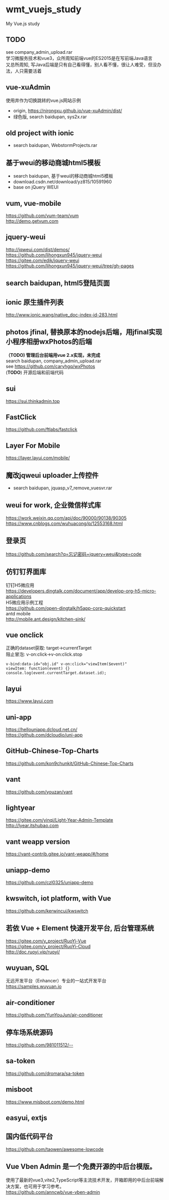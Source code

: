 # wmt_vuejs_study
My Vue.js study

## TODO  
see company_admin_upload.rar    
学习微服务技术和vue3，众所周知前端vue的ES2015是在写前端Java语言  
又总所周知, 写Java后端是只有自己看得懂，别人看不懂，很让人难受，但没办法，人只需要活着  

## vue-xuAdmin  
使用井作为切换跳转的vue.js网站示例    
* origin, https://nirongxu.github.io/vue-xuAdmin/dist/  
* 绿色版, search baidupan, sys2x.rar  

## old project with ionic    
* search baidupan, WebstormProjects.rar  

## 基于weui的移动商城html5模板  
* search baidupan, 基于weui的移动商城html5模板  
* download.csdn.net/download/yz815/10591960  
* base on jQuery WEUI    

## vum, vue-mobile     
https://github.com/vum-team/vum  
http://demo.getvum.com  

## jquery-weui  
http://jqweui.com/dist/demos/  
https://github.com/lihongxun945/jquery-weui  
https://gitee.com/edik/jquery-weui  
https://github.com/lihongxun945/jquery-weui/tree/gh-pages  

## search baidupan, html5登陆页面  

## ionic 原生插件列表    
http://www.ionic.wang/native_doc-index-id-283.html  

## photos jfinal, 替换原本的nodejs后端，用jfinal实现小程序相册wxPhotos的后端    
**（TODO) 管理后台前端用vue 2.x实现，未完成**    
search baidupan, company_admin_upload.rar  
see https://github.com/caryhgq/wxPhotos  
(**TODO**) 开源后端和前端代码  

## sui  
https://sui.thinkadmin.top  

## FastClick  
https://github.com/ftlabs/fastclick  

## Layer For Mobile  
https://layer.layui.com/mobile/  

## 魔改jqweui uploader上传控件  
* search baidupan, jquasp_v7_remove_vuesvr.rar  

## weui for work, 企业微信样式库    
https://work.weixin.qq.com/api/doc/90000/90138/90305  
https://www.cnblogs.com/wuhuacong/p/12553168.html  

## 登录页  
https://github.com/search?q=忘记密码+jquery+weui&type=code  

## 仿钉钉界面库  
钉钉H5微应用  
https://developers.dingtalk.com/document/app/develop-org-h5-micro-applications  
H5微应用示例工程  
https://github.com/open-dingtalk/h5app-corp-quickstart  
antd mobile  
http://mobile.ant.design/kitchen-sink/  

## vue onclick  
正确的dataset获取: target->currentTarget  
阻止冒泡: v-on:click->v-on:click.stop  
```
v-bind:data-id="obj.id" v-on:click="viewItem($event)"  
viewItem: function(event) {}  
console.log(event.currentTarget.dataset.id);  
```

## layui  
https://www.layui.com  

## uni-app  
https://hellouniapp.dcloud.net.cn/  
https://github.com/dcloudio/uni-app  

## GitHub-Chinese-Top-Charts  
https://github.com/kon9chunkit/GitHub-Chinese-Top-Charts  

## vant  
https://github.com/youzan/vant  

## lightyear  
https://gitee.com/yinqi/Light-Year-Admin-Template  
http://lyear.itshubao.com  

## vant weapp version  
https://vant-contrib.gitee.io/vant-weapp/#/home  

## uniapp-demo  
https://github.com/czl0325/uniapp-demo  

## kwswitch, iot platform, with Vue  
https://github.com/kerwincui/kwswitch  

## 若依 Vue + Element 快速开发平台, 后台管理系统    
https://gitee.com/y_project/RuoYi-Vue  
https://gitee.com/y_project/RuoYi-Cloud  
http://doc.ruoyi.vip/ruoyi/  

## wuyuan, SQL  
无远开发平台（Enhancer）专业的一站式开发平台  
https://samples.wuyuan.io  

## air-conditioner  
https://github.com/YunYouJun/air-conditioner  

## 停车场系统源码  
https://github.com/981011512/--  

## sa-token  
https://github.com/dromara/sa-token  

## misboot  
https://www.misboot.com/demo.html  

## easyui, extjs  

## 国内低代码平台  
https://github.com/taowen/awesome-lowcode  

## Vue Vben Admin 是一个免费开源的中后台模版。  
使用了最新的vue3,vite2,TypeScript等主流技术开发，开箱即用的中后台前端解决方案，也可用于学习参考。  
https://github.com/anncwb/vue-vben-admin  
